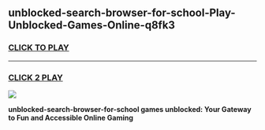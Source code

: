 
## unblocked-search-browser-for-school-Play-Unblocked-Games-Online-q8fk3
<h3>
<a href="https://premium76.site?title=unblocked-search-browser-for-school&ref=25A">CLICK TO PLAY</a></h3>
<hr>

<h3>
<a href="https://premium76.site?title=unblocked-search-browser-for-school&ref=25A">CLICK 2 PLAY</a>
  
</h3>

<a href="https://premium76.site?title=unblocked-search-browser-for-school&ref=25A"><img src="https://clearcache.store/games.png"></a>


**unblocked-search-browser-for-school games unblocked: Your Gateway to Fun and Accessible Online Gaming**
